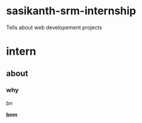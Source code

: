 # sasikanth-srm-internship
Tells about web developement projects
# intern

## about

### why

*bn*

**bnm**
